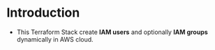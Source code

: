# Introduction
- This Terraform Stack create **IAM users** and optionally **IAM groups** dynamically in AWS cloud. 
